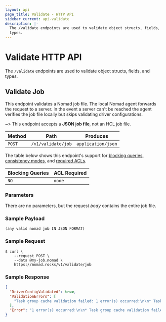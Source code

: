 ```yaml
---
layout: api
page_title: Validate - HTTP API
sidebar_current: api-validate
description: |-
  The /validate endpoints are used to validate object structs, fields, and
  types.
---
```


# Validate HTTP API

The `/validate` endpoints are used to validate object structs, fields, and
types.

## Validate Job

This endpoint validates a Nomad job file. The local Nomad agent forwards the
request to a server. In the event a server can't be reached the agent verifies
the job file locally but skips validating driver configurations.

~> This endpoint accepts a **JSON job file**, not an HCL job file.

| Method  | Path                      | Produces                   |
| ------- | ------------------------- | -------------------------- |
| `POST`  | `/v1/validate/job`        | `application/json`         |

The table below shows this endpoint's support for
[blocking queries](/api/index.html#blocking-queries),
[consistency modes](/api/index.html#consistency-modes), and
[required ACLs](/api/index.html#acls).

| Blocking Queries | ACL Required |
| ---------------- | ------------ |
| `NO`             | `none`       |

### Parameters

There are no parameters, but the request _body_ contains the entire job file.

### Sample Payload

```text
(any valid nomad job IN JSON FORMAT)
```

### Sample Request

```text
$ curl \
    --request POST \
    --data @my-job.nomad \
    https://nomad.rocks/v1/validate/job
```

### Sample Response
```json
{
  "DriverConfigValidated": true,
  "ValidationErrors": [
    "Task group cache validation failed: 1 error(s) occurred:\n\n* Task redis validation failed: 1 error(s) occurred:\n\n* 1 error(s) occurred:\n\n* minimum CPU value is 20; got 1"
  ],
  "Error": "1 error(s) occurred:\n\n* Task group cache validation failed: 1 error(s) occurred:\n\n* Task redis validation failed: 1 error(s) occurred:\n\n* 1 error(s) occurred:\n\n* minimum CPU value is 20; got 1"
}
```
